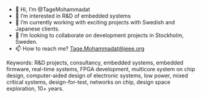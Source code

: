 - 👋 Hi, I’m @TageMohammadat
- 👀 I’m interested in R&D of embedded systems 
- 🌱 I’m currently working with exciting projects with Swedish and Japanese clients.
- 💞️ I’m looking to collaborate on development projects in Stockholm, Sweden. 
- 📫 How to reach me? Tage.Mohammadat@ieee.org 

Keywords: R&D projects, consultancy, embedded systems, embedded firmware, real-time systems, FPGA development, multicore system on chip design, computer-aided design of electronic systems, low power, mixed critical systems, design-for-test, networks on chip, design space exploration, 10+ years.  
<!---
TageMohammadat/TageMohammadat is a ✨ special ✨ repository because its `README.md` (this file) appears on your GitHub profile.
You can click the Preview link to take a look at your changes.
--->
